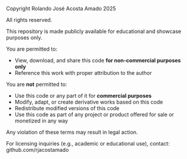 Copyright Rolando José Acosta Amado 2025

All rights reserved.

This repository is made publicly available for educational and showcase purposes only.

You are permitted to:
- View, download, and share this code **for non-commercial purposes only**
- Reference this work with proper attribution to the author

You are **not** permitted to:
- Use this code or any part of it for **commercial purposes**
- Modify, adapt, or create derivative works based on this code
- Redistribute modified versions of this code
- Use this code as part of any project or product offered for sale or monetized in any way

Any violation of these terms may result in legal action.

For licensing inquiries (e.g., academic or educational use), contact: github.com/rjacostamado



